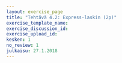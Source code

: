 ```yaml
---
layout: exercise_page
title: "Tehtävä 4.2: Express-laskin (2p)"
exercise_template_name:
exercise_discussion_id:
exercise_upload_id:
kesken: 1
no_review: 1
julkaisu: 27.1.2018
---
```

